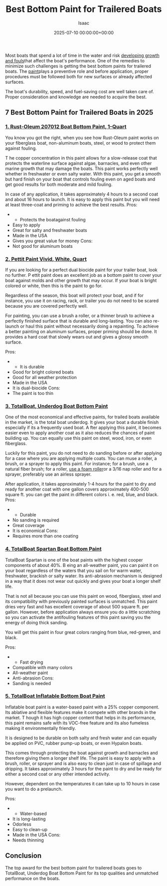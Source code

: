 ﻿---
title: Best Bottom Paint for Trailered Boats
description: Most boats that spend a lot of time in the water and risk developing growth and fouls that affect the boat's performance.
slug: /best-bottom-paint-for-trailered-boats/
date: 2025-07-10 00:00:00+00:00
lastmod: 2025-07-10 00:00:00+03:00
author: Isaac
categories:
- Paint
- Product Reviews
tags:
- paint
- best
- bottom
layout: post
---

Most boats that spend a lot of time in the water and risk [developing growth and fouls](https://pestpolicy.com/mildew-resistant-paints/)that affect the boat's performance. One of the remedies to minimize such challenges is getting the best bottom paints for trailered boats. The [paint](https://pestpolicy.com/best-acrylic-paint-for-canvas/)plays a preventive role and before application, proper procedures must be followed both for new surfaces or already affected surfaces.

The boat's durability, speed, and fuel-saving cost are well taken care of. Proper consideration and knowledge are needed to acquire the best.

##  7 Best Bottom Paint for Trailered Boats in 2025

###  [1. Rust-Oleum 207012 Boat Bottom Paint, 1-Quart](https://www.amazon.com/dp/B000C0140S/?tag=p-policy-20)

You know you got the right, when you see how Rust-Oleum paint works on your fiberglass boat, non-aluminum boats, steel, or wood to protect them against fouling.

T he copper concentration in this paint allows for a slow-release coat that protects the waterline surface against algae, barnacles, and even other marine growth that may damage the boats. This paint works perfectly well whether in freshwater or even salty water. With this paint, you get a smooth but hard finish on your boat that controls fouling even on aged boats and get good results for both moderate and mild fouling.

In case of any application, it takes approximately 4 hours to a second coat and about 16 hours to launch. It is easy to apply this paint but you will need at least three-coat and priming to achieve the best results. 
Pros:
- - Protects the boatagainst fouling
- Easy to apply
- Great for salty and freshwater boats
- Made in the USA
- Gives you great value for money Cons:
- Not good for aluminum boats


###  [2. Pettit Paint Vivid, White, Quart](https://www.amazon.com/dp/B000N9RP4W/?tag=p-policy-20)

If you are looking for a perfect dual biocide paint for your trailer boat, look no further. P ettit paint does an excellent job as a bottom paint to cover your boat against molds and other growth that may occur. If your boat is bright colored or white, then this is the paint to go for.

Regardless of the season, this boat will protect your boat, and if for instance, you use it on racing, rack, or trailer you do not need to be scared because you are covered perfectly well.

For painting, you can use a brush a roller, or a thinner brush to achieve a perfectly finished surface that is durable and long-lasting. You can also re-launch or haul this paint without necessarily doing a repainting. To achieve a better painting on aluminum surfaces, proper priming should be done. It provides a hard coat that slowly wears out and gives a glossy smooth surface.


Pros:
- - It is durable
- Good for bright colored boats
- Good for all weather protection
- Made in the USA
- It is dual-biocide Cons:
- The paint is too thin


###  [3. TotalBoat, Underdog Boat Bottom Paint](https://www.amazon.com/dp/B07CNV2YHH/?tag=p-policy-20)

One of the most economical and effective paints, for trailed boats available in the market, is the total boat underdog. It gives your boat a durable finish especially if its a frequently used boat. A fter applying this paint, it becomes easier even to apply another coat as it also reduces the chances of paint building up. You can equally use this paint on steel, wood, iron, or even fiberglass.

Luckily for this paint, you do not need to do sanding before or after applying for a case where you are applying multiple coats. You can muse a roller, a brush, or a sprayer to apply this paint. For instance; for a brush, use a natural fiber brush; for a roller, [use a foam roller](https://pestpolicy.com/best-paint-roller-for-popcorn-ceiling/)or a 3/16 nap roller and for a sprayer, preferably use an airless sprayer.

After application, it takes approximately 1-4 hours for the paint to dry and ready for another coat with one gallon covers approximately 400-500 square ft. you can get the paint in different colors i. e. red, blue, and black. 
Pros:
- - Durable
- No sanding is required
- Great coverage
- It is economical Cons:
- Requires more than one coating


###  [4. TotalBoat Spartan Boat Bottom Paint](https://www.amazon.com/dp/B00LLIKSOS/?tag=p-policy-20)

TotalBoat Spartan is one of the boat paints with the highest cooper components of about 40%. B eing an all-weather paint, you can paint it on your boat regardless of the waters that you sail on for warm water, freshwater, brackish or salty water. Its anti-abrasion mechanism is designed in a way that it does not wear out quickly and gives your boat a longer shelf life.

That is not all because you can use this paint on wood, fiberglass, steel and its compatibility with previously painted surfaces is unmatched. This paint dries very fast and has excellent coverage of about 500 square ft. per gallon. However, before application always ensure you do a little scratching so you can activate the antifouling features of this paint saving you the energy of doing thick sanding.

You will get this paint in four great colors ranging from blue, red-green, and black.


Pros:
- - Fast drying
- Compatible with many colors
- All-weather paint
- Anti-abrasion Cons:
- Sanding is needed


###  [5. TotalBoat Inflatable Bottom Boat Paint](https://www.amazon.com/dp/B01FHY1B5G/?tag=p-policy-20)

Inflatable boat paint is a water-based paint with a 25% copper component. Its ablative and flexible features make it compete with other brands in the market. T hough it has high copper content that helps in its performance, this paint remains safe with its VOC-free feature and its also fumeless making it environmentally friendly.

It is designed to be durable on both salty and fresh water and can equally be applied on PVC, rubber pump-up boats, or even Hypalon boats.

This comes through protecting the boat against growth and barnacles and therefore giving them a longer shelf life. The paint is easy to apply with a brush, roller, or sprayer and is also easy to clean just in case of spillage and dripping. It takes approximately 3 hours for the paint to dry and be ready for either a second coat or any other intended activity.

However, dependent on the temperatures it can take up to 10 hours in case you want to do a prelaunch.


Pros:
- - Water-based
- It is long-lasting
- Odorless
- Easy to clean-up
- Made in the USA Cons:
- Needs thinning


##  Conclusion

The top award for the best bottom paint for trailered boats goes to TotalBoat, Underdog Boat Bottom Paint for its top qualities and unmatched performance on the boats.


